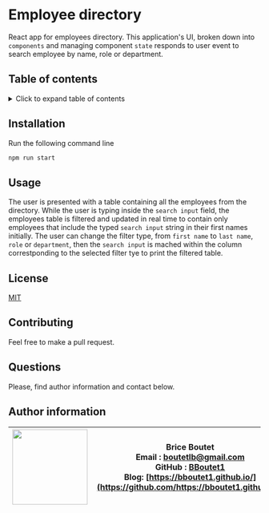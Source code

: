 # Employee directory

React app for employees directory. This application's UI, broken down into `components` and managing component `state` responds to user event to search employee by name, role or department.

## Table of contents

<!-- ⛔️ MD-MAGIC-EXAMPLE:START (TOC:collapse=true&collapseText=Click to expand) -->
<details>
<summary>Click to expand table of contents</summary>

* [Installation](#installation)
* [Usage](#usage)
* [Licence](#licence)
* [Contributing](#contributing)
* [Questions](#questions)
* [Author information](#author-information)

</details>
<!-- ⛔️ MD-MAGIC-EXAMPLE:END -->

## Installation

Run the following  command line
```sh
npm run start    
```

## Usage

The user is presented with a table containing all the employees from the directory. While the user is typing inside the `search input` field, the employees table is filtered and updated in real time to contain  only employees that include the typed `search input` string in their first names initially. The user can change the filter type, from `first name` to `last name`, `role` or `department`, then the `search input` is mached within the column correstponding to the selected filter tye to print the filtered table.


## License

[MIT](https://choosealicense.com/licenses/mit)

## Contributing

Feel free to make a pull request.

## Questions

Please, find author information and contact below.

## Author information

| <img align="left" width="150" height="auto" margin="10"  src="https://avatars3.githubusercontent.com/u/59809722?v=4"> |  Brice Boutet <br/>  Email : [boutetlb@gmail.com](boutetlb@gmail.com)<br/> GitHub : [BBoutet1](https://github.com/bboutet1)<br> Blog:  [https://bboutet1.github.io/](https://github.com/https://bboutet1.github.io/) |
| -------- | ----------- |

